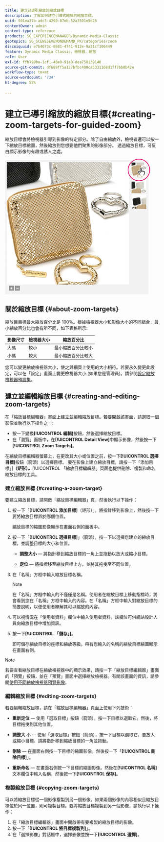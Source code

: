 ```yaml
---
title: 建立已導引縮放的縮放目標
description: 了解如何建立引導式縮放的縮放目標。
uuid: 501ea37b-adc5-4290-87eb-52a3501e5d26
contentOwner: admin
content-type: reference
products: SG_EXPERIENCEMANAGER/Dynamic-Media-Classic
geptopics: SG_SCENESEVENONDEMAND_PK/categories/zoom
discoiquuid: e7b4673c-8681-4741-912e-9a31cf106449
feature: Dynamic Media Classic，檢視器，縮放
role: User
exl-id: ffb799ba-1cf1-48e0-91a8-dea758139140
source-git-commit: df689ff5a127bfbc400ca5331168d1ff7bb0b42e
workflow-type: tm+mt
source-wordcount: '734'
ht-degree: 55%

---
```


# 建立已導引縮放的縮放目標{#creating-zoom-targets-for-guided-zoom}

縮放目標會將檢視器引導到影像的特定部分。除了自由縮放外，檢視者還可以按一下縮放目標縮圖，然後縮放到您想要他們聚焦的影像部分。 透過縮放目標，可反白顯示影像的有趣或誘人之處。

![Creating zoom targets for Guided Zoom](/help/assets/zo_guided_zoom.png)

## 關於縮放目標 {#about-zoom-targets}

縮放目目標最大縮放百分比是 100%。根據檢視器大小和影像大小的不同組合，最小縮放百分比也會有所不同，如下表格所示:

| 影像尺寸 | 檢視器大小 | 縮放百分比 |
|--- |--- |--- |
| 大碼 | 較小 | 最小縮放百分比較小 |
| 小碼 | 較大 | 最小縮放百分比較大 |

您可以變更縮放檢視器大小，使之與網頁上使用的大小相符。若要永久變更此設定，可以在「設定」畫面上變更檢視器大小 (如果您是管理員)。請參閱[設定縮放檢視器預設集](setting-zoom-viewer-presets.md#setting_up_zoom_viewer_presets)。

## 建立並編輯縮放目標 {#creating-and-editing-zoom-targets}

在「縮放目標編輯器」畫面上建立並編輯縮放目標。若要開啟該畫面，請選取一個影像並執行以下操作之一:

* 按一下變換&#x200B;**[!UICONTROL 編輯]**&#x200B;按鈕，然後選擇縮放目標。
* 在「瀏覽」面板中，在&#x200B;**[!UICONTROL Detail View]**&#x200B;中顯示影像，然後按一下&#x200B;**[!UICONTROL Zoom Targets]**。

在縮放目標編輯器螢幕上，在更改其大小或位置之前，按一下&#x200B;**[!UICONTROL 選擇目標]**&#x200B;按鈕（箭頭）以選擇目標。 要在影像上建立縮放目標，請按一下「添加目標」]**（矩形）。**[!UICONTROL 「縮放目標編輯器」頁面也提供刪除、複製和命名縮放目標的工具。

### 建立縮放目標 {#creating-a-zoom-target}

要建立縮放目標，請開啟「縮放目標編輯器」頁，然後執行以下操作：

1. 按一下「**[!UICONTROL 添加目標]**（矩形）」，將指針移到影像上，然後按一下要將縮放目標置於哪個位置。

   縮放目標的縮圖影像顯示在畫面右側的面板中。

1. 按一下「**[!UICONTROL 選擇目標]**」（箭頭），按一下以選擇您建立的縮放目標，並調整目標的大小和位置。

   * **調整大小**  — 將指針移到縮放目標的一角上並拖動以放大或縮小目標。

   * **定位**  — 將指標移至縮放目標上方，並將其拖曳至不同位置。

1. 在「名稱」方框中輸入縮放目標名稱。

   >[!NOTE]
   >
   >在「名稱」方框中輸入的不僅僅是名稱。使用者在縮放目標上移動指標時，將會看到您在「名稱」方框中輸入的內容。在「名稱」方框中輸入對縮放目標的簡要說明，以便使用者瞭解其可以縮放的內容。

1. 可以視情況在「使用者資料」欄位中輸入使用者資料。該欄位可供網站設計人員向縮放目標中增加資訊。
1. 按一下&#x200B;**[!UICONTROL 「儲存」]**。

   即可儲存縮放目標的座標和縮放等級。帶有您輸入的名稱的縮放目標縮圖顯示在畫面右側。

>[!NOTE]
>
>若要查看縮放目標在縮放檢視器中的顯示效果，請按一下「縮放目標編輯器」畫面的「預覽」按鈕，並在「預覽」畫面中選擇縮放檢視器。有關該畫面的資訊，請參閱[使用不同縮放檢視器預覽影像](previewing-image-assets-different-zoom.md#previewing_image_assets_with_different_zoom_viewers)。

### 編輯縮放目標 {#editing-zoom-targets}

若要編輯縮放目標，請在「縮放目標編輯器」頁面上使用下列技術：

* **重新定位**  — 使用「選取目標」按鈕（箭頭），按一下目標以選取它。然後，將目標拖曳到其他位置。

* **調整大** 小 — 使用「選取目標」按鈕（箭頭），按一下目標以選取它。要放大或縮小目標，請將指針移到縮放目標的一角並拖動。

* **刪除**  — 在畫面右側按一下目標的縮圖影像。然後按一下「**[!UICONTROL 刪除目標]**」。

* **重新命名**  — 在畫面右側按一下目標的縮圖影像。然後在&#x200B;**[!UICONTROL 名稱]**&#x200B;文本欄位中輸入名稱，然後按一下&#x200B;**[!UICONTROL 保存]**。

### 複製縮放目標 {#copying-zoom-targets}

可以將縮放目標從一個影像複製到另一個影像。如果兩個影像的內容相似且縮放目標位於同一位置，則可複製目標。要將縮放目標複製到另一個影像，請執行以下操作：

1. 在「縮放目標編輯器」畫面中開啟帶有要複製的縮放目標的影像。
1. 按一下「**[!UICONTROL 將目標複製到]**」。
1. 在「選擇影像」對話框中，選擇影像並按一下&#x200B;**[!UICONTROL 選擇]**。
